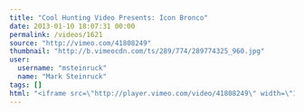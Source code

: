 ```yaml
---
title: "Cool Hunting Video Presents: Icon Bronco"
date: 2013-01-10 18:07:31 00:00
permalink: /videos/1621
source: "http://vimeo.com/41808249"
thumbnail: "http://b.vimeocdn.com/ts/289/774/289774325_960.jpg"
user:
  username: "msteinruck"
  name: "Mark Steinruck"
tags: []
html: "<iframe src=\"http://player.vimeo.com/video/41808249\" width=\"1280\" height=\"720\" frameborder=\"0\" webkitAllowFullScreen mozallowfullscreen allowFullScreen></iframe>"
---
```


